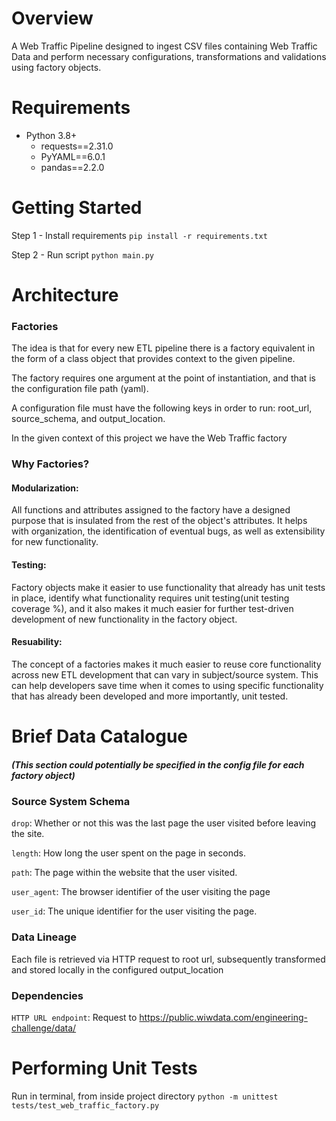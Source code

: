 Overview
========

A Web Traffic Pipeline designed to ingest CSV files containing Web Traffic Data and perform necessary configurations, transformations and validations using factory objects.


Requirements
============

* Python 3.8+
  * requests==2.31.0 
  * PyYAML==6.0.1 
  * pandas==2.2.0

Getting Started
=======

Step 1 - Install requirements
``pip install -r requirements.txt``

Step 2  - Run script
``python main.py``

Architecture
=============

### Factories

The idea is that for every new ETL pipeline there is a factory equivalent in the form of a class object that provides context to the given pipeline.

The factory requires one argument at the point of instantiation, and that is the configuration file path (yaml). 

A configuration file must have the following keys in order to run: root_url, source_schema, and output_location.

In the given context of this project we have the Web Traffic factory


### Why Factories?

#### Modularization: 
All functions and attributes assigned to the factory have a designed purpose that is insulated from the rest of the object's attributes. It helps with organization, the identification of eventual bugs, as well as extensibility for new functionality.

#### Testing: 
Factory objects make it easier to use functionality that already has unit tests in place, identify what functionality requires unit testing(unit testing coverage %), and it also makes it much easier for further test-driven development of new functionality in the factory object. 

#### Resuability: 
The concept of a factories makes it much easier to reuse core functionality across new ETL development that can vary in subject/source system. This can help developers save time when it comes to using specific functionality that has already been developed and more importantly, unit tested. 

  
Brief Data Catalogue
=======
##### (This section could potentially be specified in the config file for each factory object)

### Source System Schema

`drop`: Whether or not this was the last page the user visited before leaving the site.

`length`: How long the user spent on the page in seconds.

`path`: The page within the website that the user visited.

`user_agent`: The browser identifier of the user visiting the page

`user_id`: The unique identifier for the user visiting the page.

### Data Lineage
Each file is retrieved via HTTP request to root url, subsequently transformed and stored locally in the configured output_location 

### Dependencies
`HTTP URL endpoint`: Request to https://public.wiwdata.com/engineering-challenge/data/

Performing Unit Tests
=======

Run in terminal, from inside project directory `python -m unittest tests/test_web_traffic_factory.py
`

